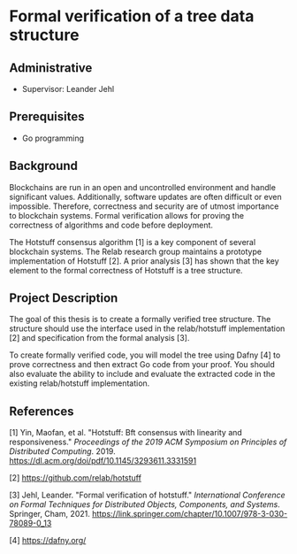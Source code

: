 # Formal verification of a tree data structure

## Administrative

- Supervisor: Leander Jehl

## Prerequisites

- Go programming

## Background

Blockchains are run in an open and uncontrolled environment and handle significant values. 
Additionally, software updates are often difficult or even impossible.
Therefore, correctness and security are of utmost importance to blockchain systems.
Formal verification allows for proving the correctness of algorithms and code before deployment.

The Hotstuff consensus algorithm [1] is a key component of several blockchain systems.
The Relab research group maintains a prototype implementation of Hotstuff [2].
A prior analysis [3] has shown that the key element to the formal correctness of Hotstuff is a tree structure.

## Project Description

The goal of this thesis is to create a formally verified tree structure.
The structure should use the interface used in the relab/hotstuff implementation [2] and specification from the formal analysis [3]. 

To create formally verified code, you will model the tree using Dafny [4] to prove correctness and then extract Go code from your proof. You should also evaluate the ability to include and evaluate the extracted code in the existing relab/hotstuff implementation.


## References

[1] Yin, Maofan, et al. "Hotstuff: Bft consensus with linearity and responsiveness." *Proceedings of the 2019 ACM Symposium on Principles of Distributed Computing*. 2019. https://dl.acm.org/doi/pdf/10.1145/3293611.3331591

[2] https://github.com/relab/hotstuff

[3] Jehl, Leander. "Formal verification of hotstuff." *International Conference on Formal Techniques for Distributed Objects, Components, and Systems*. Springer, Cham, 2021. https://link.springer.com/chapter/10.1007/978-3-030-78089-0_13

[4] https://dafny.org/